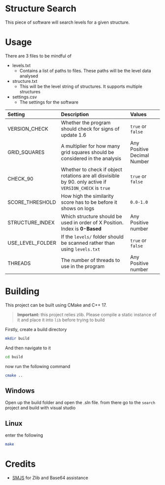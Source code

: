 # Structure Search

This piece of software will search levels for a given structure.

# Usage

There are 3 files to be mindful of

- levels.txt
  - Contains a list of paths to files. These paths will be the level data analysed
- structure.txt
  - This will be the level string of structures. It supports multiple structures
- settings.csv
  - The settings for the software

| Setting          | Description                                                                                             | Values                      |
| :--------------- | :------------------------------------------------------------------------------------------------------ | :-------------------------- |
| VERSION_CHECK    | Whether the program should check for signs of update 1.6                                                | `true` or `false`           |
| GRID_SQUARES     | A multiplier for how many grid squares should be considered in the analysis                             | Any Positive Decimal Number |
| CHECK_90         | Whether to check if object rotations are all disvisible by 90. only active if `VERSION_CHECK` is `true` | `true` or `false`           |
| SCORE_THRESHOLD  | How high the similarity score has to be before it shows on logs                                         | `0.0-1.0`                   |
| STRUCTURE_INDEX  | Which structure should be used in order of X Position. Index is **0-Based**                             | Any Positive number         |
| USE_LEVEL_FOLDER | If the `levels/` folder should be scanned rather than using `levels.txt`                                | `true` or `false`           |
| THREADS          | The number of threads to use in the program                                                             | Any Positive number         |

# Building

This project can be built using CMake and C++ 17.

> **Important:** this project relies zlib. Please compile a static instance of it and place it into `lib` before trying to build

Firstly, create a build directory

```sh
mkdir build
```

And then navigate to it

```sh
cd build
```

now run the following command

```sh
cmake ..
```

## Windows

Open up the build folder and open the .sln file. from there go to the `search` project and build with visual studio

## Linux

enter the following

```sh
make
```

# Credits
- [SMJS](https://github.com/SMJSGaming) for Zlib and Base64 assistance